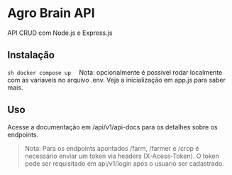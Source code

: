 # Agro Brain API
API CRUD com Node.js e Express.js 

## Instalação
`sh
docker compose up 
`
Nota: opcionalmente é possivel rodar localmente com as variaveis no arquivo .env. Veja a inicialização em app.js para saber mais.

## Uso
Acesse a documentação em /api/v1/api-docs para os detalhes sobre os endpoints.

> Nota: Para os endpoints apontados /farm, /farmer e /crop é necessário enviar um token via headers (X-Acess-Token). O token pode ser requisitado em api/v1/login após o usuario ser cadastrado.  

